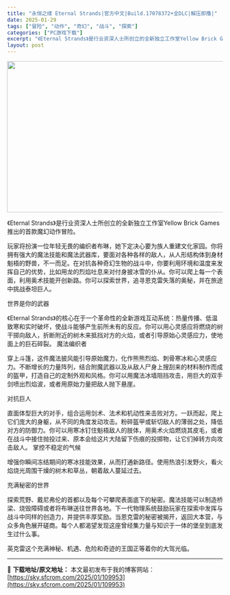 ```yaml
---
title: "永恒之缕 Eternal Strands|官方中文|Build.17078372+全DLC|解压即撸|"
date: 2025-01-29
tags: ["冒险", "动作", "奇幻", "战斗", "探索"]
categories: ["PC游戏下载"]
excerpt: "《Eternal Strands》是行业资深人士所创立的全新独立工作室Yellow Brick Games 推出的首款魔幻动作冒险。 玩家将扮演一位年轻无畏的编织者布琳，她下定决心要为族人重建文化家园。你将拥有强大的魔法技能和魔法武器库，要面对各种各样的敌人，从人形结构体到身材魁梧的野兽，不一而足。&hellip;"
layout: post
---
```


<img class="aligncenter size-full wp-image-109939" src="https://sky.sfcrom.com/wp-content/uploads/2025/01/2025012914421783.webp" alt="" width="616" height="353" />

《Eternal Strands》是行业资深人士所创立的全新独立工作室Yellow Brick Games 推出的首款魔幻动作冒险。

玩家将扮演一位年轻无畏的编织者布琳，她下定决心要为族人重建文化家园。你将拥有强大的魔法技能和魔法武器库，要面对各种各样的敌人，从人形结构体到身材魁梧的野兽，不一而足。在对抗各种奇幻生物的战斗中，你要利用环境和温度来发挥自己的优势，比如用龙的烈焰吐息来对付身披冰雪的仆从。你可以爬上每一个表面，利用奥术技能开创新路。你可以探索世界，追寻恩克雷失落的奥秘，并在旅途中挑战泰坦巨人。

世界是你的武器

《Eternal Strands》的核心在于一个革命性的全新游戏互动系统：热量传播、低温致寒和实时破坏，使战斗能够产生前所未有的反应。你可以用心灵感应将燃烧的树干掷向敌人，折断附近的树木来抵挡对方的火焰，或者引导原始心灵感应力，使地面上的巨石碎裂。
魔法编织者

穿上斗篷，这件魔法披风能引导原始魔力，化作熊熊烈焰、刺骨寒冰和心灵感应力。不断增长的力量阵列，结合附魔武器以及从敌人尸身上搜刮来的材料制作而成的盔甲，打造自己的定制外观和风格。你可以用魔法冰墙阻挡攻击，用巨大的双手剑喷出烈焰波，或者用原始力量把敌人抛下悬崖。

对抗巨人

直面体型巨大的对手，组合运用剑术、法术和机动性来击败对方。一跃而起，爬上它们庞大的身躯，从不同的角度发动攻击。粉碎盔甲或斩切敌人的薄弱之处，降低对方的防御力。你可以用寒冰钉住魁梧敌人的肢体，用奥术火焰燃烧其皮毛，或者在战斗中接住抛投过来、原本会给这片大陆留下伤痕的投掷物，让它们掉转方向攻击敌人。
掌控不稳定的气候

增强你瞬间冻结期间的寒冰技能效果，从而打通新路径。使用热浪引发野火，看火焰烧光周围干燥的树木和草丛，朝着敌人蔓延过去。

充满秘密的世界

探索荒野、戴尼弗伦的首都以及每个可攀爬表面底下的秘密。魔法技能可以制造桥梁、烧毁障碍或者将布琳送往世界各地。下一代物理系统鼓励玩家在探索中发挥与战斗中同样的创造力，并提供丰厚奖励。当恩克雷的秘密被揭开，返回大本营，与众多角色展开磋商。每个人都渴望发现这座曾经集力量与知识于一体的堡垒到底发生过什么事。

英克雷这个充满神秘、机遇、危险和奇迹的王国正等着你的大驾光临。

---
📖 **下载地址/原文地址：** 本文最初发布于我的博客网站：[https://sky.sfcrom.com/2025/01/109953](https://sky.sfcrom.com/2025/01/109953)

